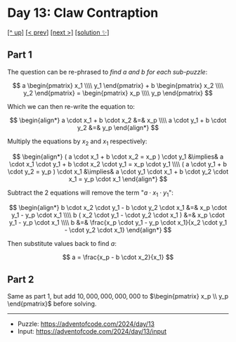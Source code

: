 # Day 13: Claw Contraption

[[^ up]](../../README.asciidoc) [[< prev]](../day-12/README.MD) [[next >]](../day-14/README.MD) [[solution ✨]](./solve.py)

<!-- article begin -->

## Part 1

The question can be re-phrased to _find $`a`$ and $`b`$ for each sub-puzzle_:

$$
a \begin{pmatrix} x_1 \\\\ y_1 \end{pmatrix} +
b \begin{pmatrix} x_2 \\\\ y_2 \end{pmatrix} =
  \begin{pmatrix} x_p \\\\ y_p \end{pmatrix}
$$

Which we can then re-write the equation to:

$$
\begin{align*}
a \cdot x_1 + b \cdot x_2 &=& x_p
\\\\
a \cdot y_1 + b \cdot y_2 &=& y_p
\end{align*}
$$

Multiply the equations by $x_2$ and $x_1$ respectively:

$$
\begin{align*}
( a \cdot x_1 + b \cdot x_2 = x_p ) \cdot y_1
&\implies& a \cdot x_1 \cdot y_1 + b \cdot x_2 \cdot y_1 = x_p \cdot y_1
\\\\
( a \cdot y_1 + b \cdot y_2 = y_p ) \cdot x_1
&\implies& a \cdot y_1 \cdot x_1 + b \cdot y_2 \cdot x_1 = y_p \cdot x_1
\end{align*}
$$

Subtract the 2 equations will remove the term "$`a \cdot x_1 \cdot y_1`$":


$$
\begin{align*}
b \cdot x_2 \cdot y_1 - b \cdot y_2 \cdot x_1 &=& x_p \cdot y_1 - y_p \cdot x_1
\\\\
b ( x_2 \cdot y_1 - \cdot y_2 \cdot x_1 ) &=& x_p \cdot y_1 - y_p \cdot x_1
\\\\
b &=& \frac{x_p \cdot y_1 - y_p \cdot x_1}{x_2 \cdot y_1 - \cdot y_2 \cdot x_1}
\end{align*}
$$

Then substitute values back to find $a$:

$$
a = \frac{x_p - b \cdot x_2}{x_1}
$$

## Part 2

Same as part 1, but add $10,000,000,000,000$ to $`\begin{pmatrix} x_p \\ y_p \end{pmatrix}`$ before solving.

<!-- article end -->

---

* Puzzle: https://adventofcode.com/2024/day/13
* Input: https://adventofcode.com/2024/day/13/input


